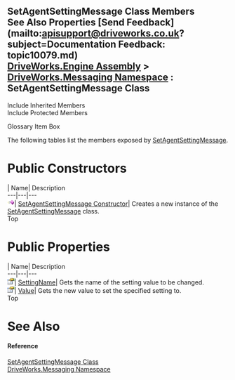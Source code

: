 SetAgentSettingMessage Class Members   
See Also Properties [Send Feedback](mailto:apisupport@driveworks.co.uk?subject=Documentation Feedback: topic10079.md)  
[DriveWorks.Engine Assembly](topic2156.md) > [DriveWorks.Messaging Namespace](topic10038.md) : SetAgentSettingMessage Class  
---  
  
Include Inherited Members    
Include Protected Members  


Glossary Item Box

The following tables list the members exposed by [SetAgentSettingMessage](topic10079.md).

# Public Constructors

| Name| Description  
---|---|---  
![Public Constructor](dotnetimages/publicConstructor.gif)| [SetAgentSettingMessage Constructor](topic10085.md)| Creates a new instance of the [SetAgentSettingMessage](topic10079.md) class.   
Top

# Public Properties

| Name| Description  
---|---|---  
![Public Property](dotnetimages/publicProperty.gif)| [SettingName](topic10086.md)| Gets the name of the setting value to be changed.   
![Public Property](dotnetimages/publicProperty.gif)| [Value](topic10087.md)| Gets the new value to set the specified setting to.   
Top

# See Also

#### Reference

[SetAgentSettingMessage Class](topic10079.md)   
[DriveWorks.Messaging Namespace](topic10038.md)


